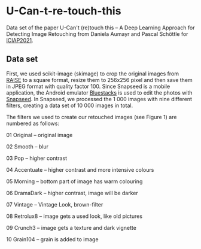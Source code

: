 # U-Can-t-re-touch-this
Data set of the paper U-Can't (re)touch this – A Deep Learning
Approach for Detecting Image Retouching from Daniela Aumayr and Pascal Schöttle for [ICIAP2021](https://www.iciap2021.org/).

## Data set

First, we used scikit-image (skimage) to crop the original images from [RAISE](http://loki.disi.unitn.it/RAISE/) to a square format, resize them to 256x256 pixel and then save them in JPEG format with quality factor 100.
Since Snapseed is a mobile application, the Android emulator [Bluestacks](https://www.bluestacks.com/de/index.html) is used to edit the photos with [Snapseed](https://snapseed.online/). In Snapseed, we processed the 1 000 images with nine different filters, creating a data set of 10 000 images in total.

The filters we used to create our retouched images (see Figure 1) are numbered as follows:

01 Original – original image

02 Smooth – blur

03 Pop – higher contrast

04 Accentuate – higher contrast and more intensive colours

05 Morning – bottom part of image has warm colouring

06 DramaDark – higher contrast, image will be darker

07 Vintage – Vintage Look, brown-filter

08 Retrolux8 – image gets a used look, like old pictures

09 Crunch3 – image gets a texture and dark vignette

10 Grain104 – grain is added to image
